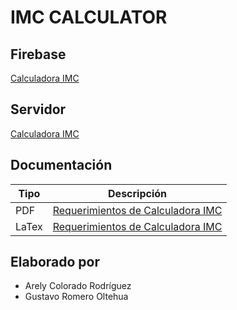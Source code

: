 # IMC CALCULATOR

## Firebase
[Calculadora IMC](https://imc-calculadora-ded1a.web.app/ "Firebase IMC")

## Servidor
[Calculadora IMC](http://104.198.244.0:5028/ "Servidor IMC")

## Documentación

| Tipo | Descripción |
| ------------- | ------------- |
| PDF | [Requerimientos de Calculadora IMC](https://drive.google.com/file/d/1NBrofhAjFsLhJ5hu4y4_LNdmOPMHmCxE/view?usp=sharing "Requerimientos Calculadora PDF")  |
| LaTex | [Requerimientos de Calculadora IMC](https://drive.google.com/file/d/1NXLDZvqasovHlejTbRMz-sBeZd-FMmFw/view?usp=sharing "Requerimientos Calculadora LaTex") |

## Elaborado por

- Arely Colorado Rodríguez
- Gustavo Romero Oltehua
